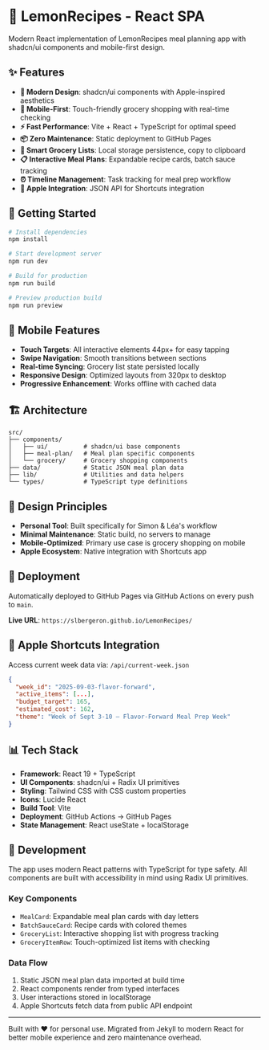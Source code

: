 # 🍋 LemonRecipes - React SPA

Modern React implementation of LemonRecipes meal planning app with shadcn/ui components and mobile-first design.

## ✨ Features

- **🎨 Modern Design**: shadcn/ui components with Apple-inspired aesthetics
- **📱 Mobile-First**: Touch-friendly grocery shopping with real-time checking
- **⚡ Fast Performance**: Vite + React + TypeScript for optimal speed
- **📦 Zero Maintenance**: Static deployment to GitHub Pages
- **🛒 Smart Grocery Lists**: Local storage persistence, copy to clipboard
- **📋 Interactive Meal Plans**: Expandable recipe cards, batch sauce tracking
- **⏰ Timeline Management**: Task tracking for meal prep workflow
- **🍎 Apple Integration**: JSON API for Shortcuts integration

## 🚀 Getting Started

```bash
# Install dependencies
npm install

# Start development server
npm run dev

# Build for production
npm run build

# Preview production build
npm run preview
```

## 📱 Mobile Features

- **Touch Targets**: All interactive elements 44px+ for easy tapping
- **Swipe Navigation**: Smooth transitions between sections
- **Real-time Syncing**: Grocery list state persisted locally
- **Responsive Design**: Optimized layouts from 320px to desktop
- **Progressive Enhancement**: Works offline with cached data

## 🏗️ Architecture

```
src/
├── components/
│   ├── ui/          # shadcn/ui base components
│   ├── meal-plan/   # Meal plan specific components
│   └── grocery/     # Grocery shopping components
├── data/            # Static JSON meal plan data
├── lib/             # Utilities and data helpers
└── types/           # TypeScript type definitions
```

## 🎯 Design Principles

- **Personal Tool**: Built specifically for Simon & Léa's workflow
- **Minimal Maintenance**: Static build, no servers to manage
- **Mobile-Optimized**: Primary use case is grocery shopping on mobile
- **Apple Ecosystem**: Native integration with Shortcuts app

## 🚢 Deployment

Automatically deployed to GitHub Pages via GitHub Actions on every push to `main`.

**Live URL**: `https://slbergeron.github.io/LemonRecipes/`

## 🍎 Apple Shortcuts Integration

Access current week data via: `/api/current-week.json`

```json
{
  "week_id": "2025-09-03-flavor-forward",
  "active_items": [...],
  "budget_target": 165,
  "estimated_cost": 162,
  "theme": "Week of Sept 3-10 — Flavor-Forward Meal Prep Week"
}
```

## 📊 Tech Stack

- **Framework**: React 19 + TypeScript
- **UI Components**: shadcn/ui + Radix UI primitives  
- **Styling**: Tailwind CSS with CSS custom properties
- **Icons**: Lucide React
- **Build Tool**: Vite
- **Deployment**: GitHub Actions → GitHub Pages
- **State Management**: React useState + localStorage

## 🔧 Development

The app uses modern React patterns with TypeScript for type safety. All components are built with accessibility in mind using Radix UI primitives.

### Key Components

- `MealCard`: Expandable meal plan cards with day letters
- `BatchSauceCard`: Recipe cards with colored themes
- `GroceryList`: Interactive shopping list with progress tracking
- `GroceryItemRow`: Touch-optimized list items with checking

### Data Flow

1. Static JSON meal plan data imported at build time
2. React components render from typed interfaces
3. User interactions stored in localStorage
4. Apple Shortcuts fetch data from public API endpoint

---

Built with ❤️ for personal use. Migrated from Jekyll to modern React for better mobile experience and zero maintenance overhead.